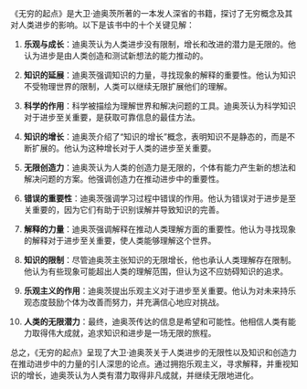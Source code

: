 《无穷的起点》是大卫·迪奥茨所著的一本发人深省的书籍，探讨了无穷概念及其对人类进步的影响。以下是该书中的十个关键见解：

1. **乐观与成长**：迪奥茨认为人类进步没有限制，增长和改进的潜力是无限的。他认为进步是由人类创造和测试新想法的能力推动的。

2. **知识的延展**：迪奥茨强调知识的力量，寻找现象的解释的重要性。他认为知识不受物理世界的限制，人类可以继续无限扩展他们的理解。

3. **科学的作用**：科学被描绘为理解世界和解决问题的工具。迪奥茨认为科学知识对于进步至关重要，是获取可靠信息的最佳方法。

4. **知识的增长**：迪奥茨介绍了“知识的增长”概念，表明知识不是静态的，而是不断扩展的。他认为这种增长对于人类的进步至关重要。

5. **无限创造力**：迪奥茨认为人类的创造力是无限的，个体有能力产生新的想法和解决问题的方案。他强调创造力在推动进步中的重要性。

6. **错误的重要性**：迪奥茨强调学习过程中错误的作用。他认为错误对于进步是至关重要的，因为它们有助于识别误解并导致知识的完善。

7. **解释的力量**：迪奥茨强调解释在推动人类理解方面的重要性。他认为寻找现象的解释对于进步至关重要，使人类能够理解这个世界。

8. **知识的限制**：尽管迪奥茨主张知识的无限增长，他也承认人类理解存在限制。他认为有些现象可能超出人类的理解范围，但认为这不应妨碍知识的追求。

9. **乐观主义的作用**：迪奥茨提出乐观主义对于进步至关重要。他认为对未来持乐观态度鼓励个体为改善而努力，并充满信心地应对挑战。

10. **人类的无限潜力**：最终，迪奥茨传达的信息是希望和可能性。他相信人类有能力取得伟大成就，追求知识和进步是一场无限的旅程。

总之，《无穷的起点》呈现了大卫·迪奥茨关于人类进步的无限性以及知识和创造力在推动进步中的力量的引人深思的论点。通过拥抱乐观主义，寻求解释，并重视知识的增长，迪奥茨认为人类有潜力取得非凡成就，并继续无限地进化。